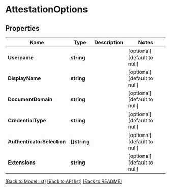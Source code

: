 # AttestationOptions

## Properties
Name | Type | Description | Notes
------------ | ------------- | ------------- | -------------
**Username** | **string** |  | [optional] [default to null]
**DisplayName** | **string** |  | [optional] [default to null]
**DocumentDomain** | **string** |  | [optional] [default to null]
**CredentialType** | **string** |  | [optional] [default to null]
**AuthenticatorSelection** | **[]string** |  | [optional] [default to null]
**Extensions** | **string** |  | [optional] [default to null]

[[Back to Model list]](../README.md#documentation-for-models) [[Back to API list]](../README.md#documentation-for-api-endpoints) [[Back to README]](../README.md)

